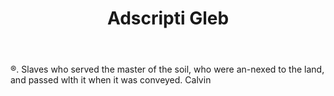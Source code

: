 ---
title: Adscripti Gleb
permalink: "/definitions/adscripti-gleb.html"
body: "®. Slaves who served the master of the soil, who were an-nexed to the land,
  and passed wlth it when it was conveyed. Calvin"
published_at: '2018-07-07'
layout: post
---